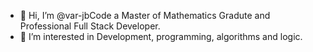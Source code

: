 - 👋 Hi, I’m @var-jbCode a Master of Mathematics Gradute and Professional Full Stack Developer.
- 👀 I’m interested in Development, programming, algorithms and logic.

<!---
var-jbCode/var-jbCode is a ✨ special ✨ repository because its `README.md` (this file) appears on your GitHub profile.
You can click the Preview link to take a look at your changes.
--->
